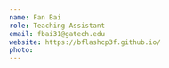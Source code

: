 ```yaml
---
name: Fan Bai
role: Teaching Assistant
email: fbai31@gatech.edu
website: https://bflashcp3f.github.io/
photo: 
---
```

